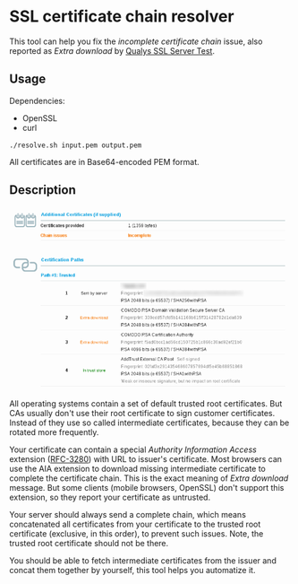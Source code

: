 # SSL certificate chain resolver

This tool can help you fix the *incomplete certificate chain* issue, also reported as *Extra download* by [Qualys SSL Server Test](https://www.ssllabs.com/ssltest/).

## Usage

Dependencies:

- OpenSSL
- curl

```
./resolve.sh input.pem output.pem
```

All certificates are in Base64-encoded PEM format.

## Description

![Incomplete certificate chain](incomplete-chain.png)

All operating systems contain a set of default trusted root certificates. But CAs usually don't use their root certificate to sign customer certificates. Instead of they use so called intermediate certificates, because they can be rotated more frequently.

Your certificate can contain a special *Authority Information Access* extension ([RFC-3280](http://tools.ietf.org/html/rfc3280)) with URL to issuer's certificate. Most browsers can use the AIA extension to download missing intermediate certificate to complete the certificate chain. This is the exact meaning of *Extra download* message. But some clients (mobile browsers, OpenSSL) don't support this extension, so they report your certificate as untrusted.

Your server should always send a complete chain, which means concatenated all certificates from your certificate to the trusted root certificate (exclusive, in this order), to prevent such issues. Note, the trusted root certificate should not be there.

You should be able to fetch intermediate certificates from the issuer and concat them together by yourself, this tool helps you automatize it.
